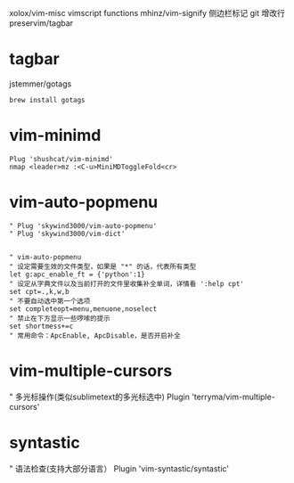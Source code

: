 xolox/vim-misc      vimscript functions
mhinz/vim-signify   侧边栏标记 git 增改行
preservim/tagbar










# tagbar

jstemmer/gotags

```
brew install gotags
```


# vim-minimd

```
Plug 'shushcat/vim-minimd'
nmap <leader>mz :<C-u>MiniMDToggleFold<cr>
```

# vim-auto-popmenu

```
" Plug 'skywind3000/vim-auto-popmenu'
" Plug 'skywind3000/vim-dict'


" vim-auto-popmenu
" 设定需要生效的文件类型，如果是 "*" 的话，代表所有类型
let g:apc_enable_ft = {'python':1}
" 设定从字典文件以及当前打开的文件里收集补全单词，详情看 ':help cpt'
set cpt=.,k,w,b
" 不要自动选中第一个选项
set completeopt=menu,menuone,noselect
" 禁止在下方显示一些啰嗦的提示
set shortmess+=c
" 常用命令：ApcEnable, ApcDisable，是否开启补全
```

# vim-multiple-cursors

" 多光标操作(类似sublimetext的多光标选中)
Plugin 'terryma/vim-multiple-cursors'

#  syntastic

" 语法检查(支持大部分语言）
Plugin 'vim-syntastic/syntastic'


